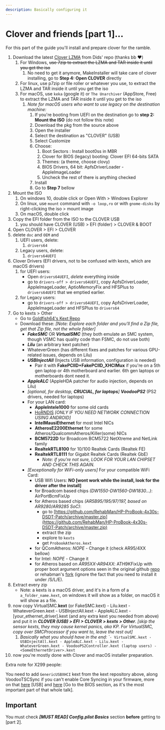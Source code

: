 ```yaml
---
description: Basically configuring it
---
```


# Clover and friends \[part 1\]...

For this part of the guide you'll install and prepare clover for the ramble.

1. Download the latest [Clover LZMA](https://github.com/Dids/clover-builder/releases/latest) from Dids' repo \(thanks bb ❤️\)
   1. For Windows, ~~use 7zip to extract the LZMA and TAR inside it until you get the iso~~
      1. No need to get it anymore, MakeInstaller will take care of clover installing, go to **Step 4: Open CLOVER** directly
   2. For linux, use p7zip or file roller or whatever you use, to extract the LZMA and TAR inside it until you get the iso
   3. For macOS, use `keka` \(google it\) or `The Unarchiver` \(AppStore, Free\) to extract the LZMA and TAR inside it until you get to the iso
      1. _Note for macOS users who want to use legacy on the destination machine:_
         1. If you're booting from UEFI on the destination go to **step 2: Mount the ISO** \(do not follow this note\)
         2. Download the pkg from the source above
         3. Open the installer
         4. Select the destination as "CLOVER" \(USB\)
         5. Select Customize
         6. Choose:
            1. Boot Sectors : Install boot0ss in MBR
            2. Clover for BIOS \(legacy\) booting: Clover EFI 64-bits SATA
            3. Themes: \(a theme, choose clovy\)
            4. BIOS Drivers, 64 bit: ApfsDriverLoader - AppleImageLoader
            5. Uncheck the rest of there is anything checked
         7. Install
         8. Go to **Step 7** bellow
2. Mount the ISO
   1. On windows 10, double click or Open With &gt; Windows Explorer
   2. On linux, use `mount` command with `-o loop,ro` or with `gnome-disks` by right-clicking the iso &gt; mount image 
   3. On macOS, double click
3. Copy the EFI folder from the ISO to the CLOVER USB
   1. you should have CLOVER \(USB\) &gt; EFI \(folder\) &gt; CLOVER & BOOT
4. Open CLOVER &gt; EFI &gt; CLOVER
5. delete `doc` and `OEM` and 
   1. UEFI users, delete:
      1. `drivers64`
   2. Legacy users, delete:
      1. `drivers64UEFI`
6. Clover Drivers \(EFI drivers, not to be confused with kexts, which are macOS drivers\)
   1. for UEFI users:
      * Open `drivers64UEFI`, _delete_ everything inside
      * go to `drivers-off > drivers64UEFI`, copy ApfsDriverLoader, AppleImageLoader,  AptioMemoryFix and HFSPlus to `drivers64UEFI` that we emptied earlier.
   2. for Legacy users:
      * go to `drivers-off > drivers64UEFI`, copy ApfsDriverLoader, AppleImageLoader and HFSPlus to `drivers64`
7. Go to kexts &gt; Other
   * Go to [Goldfish64's Kext Repo](https://1drv.ms/f/s!AiP7m5LaOED-m-J8-MLJGnOgAqnjGw)
   * Download these: _\[Note: Explore each folder and you'll find a Zip file, get that Zip file, not the whole folder\]_
     * _**FakeSMC**_ OR _**VirtualSMC**_ \(they both emulate an SMC system, though VSMC has quality code than FSMC, do not use both\)
     * _**Lilu**_ \(an arbitrary kext patcher\)
     * WhateverGreen \(has different fixes and patches for various GPU-related issues, depends on Lilu\)
     * _**USBInjectAll**_ \(Injects USB information, configuration is needed\)
       * Pair it with **FakePCIID+FakePCIID\_XHCIMux** if you're on a 5th gen laptop or 4th motherboard and earlier. 6th gen laptops or motherboards dont need it.
     * _**AppleALC**_ \(AppleHDA patcher for audio injection, depends on Lilu\)
     * _\[optional, for desktop, **CRUCIAL, for laptops**\]_ _**VoodooPS2**_ \(PS2 drivers, needed for laptops\)
     * For your LAN card:
       * **AppleIntele1000** for some old cards
       * [HoRNDIS](https://github.com/midi1996/JBOG/blob/master/Extra/HoRNDIS.kext.zip?raw=true) _\[ONLY IF YOU NEED NETWORK CONNECTION USING ANDROID\]_
       * **IntelMausiEthernet** for most Intel NICs
       * **AtherosE2200Ethernet** for some Atheros/QualcommAtheros/Killer\(some\) NICs
       * **BCM5722D** for Broadcom BCM5722 NetXtreme and NetLink family
       * **RealtekRTL8100** for 10/100 Realtek Cards \(Realtek FE\)
       * **RealtekRTL8111** for Gigabit Realtek Cards \(Realtek GbE\)
         * _Note: if you're not sure, LOOK FOR YOUR LAN CHIPSET AND CHECK THIS AGAIN._
     * _\[Exceptionally for WiFi-only users\]_ For your compatible WiFi Card:
       * USB Wifi Users: **NO \[wont work while the install, look for the driver after the install\]**
       * for Broadcom based chips _\(DW1550-DW1560-DW1830...\)_: AirPortBcmFixUp
       * for Atheros based chips _\(AR5B95/195/97/197, based on AR9280/AR9285 SoC\)_:
         * go to [https://github.com/RehabMan/HP-ProBook-4x30s-DSDT-Patch/archive/master.zip](https://github.com/RehabMan/HP-ProBook-4x30s-DSDT-Patch/archive/master.zip)
         * extract the zip
         * explore to `kexts`
         * get `ProbookAtheros.kext`
       * for QComAtheros: _NOPE_ - Change it \(check AR95/4XX bellow\)
       * for Intel: _NOPE_ - Change it
       * for Atheros based on _AR95XX-AR94XX_: ATH9KFixUp with proper boot argument options seen in the original github [repo](https://github.com/chunnann/ATH9KFixup) or rehabman's [fork](https://github.com/RehabMan/ATH9KFixup) \(ignore the fact that you need to install it under /S/L/E\).
8. Extract every zip
   * Note: a kexts is a macOS driver, and it's in a form of a `a_folder_name.kext`, on windows it will show as a folder, on macOS it will show as a file.
9. now copy VirtualSMC.**kext** \(or FakeSMC.kext\) - Lilu.kext - WhateverGreen.kext - USBInjectAll.kext - AppleALC.kext - \[your\_ethernet\_driver\].kext \(and any extra kext you needed from above\) and put it in _**CLOVER \(USB\) &gt; EFI &gt; CLOVER &gt; kexts &gt; Other**_. _\[skip the sensor kexts, they may cause kernel panics, aka KP. For VirtualSMC, copy over SMCProcessor if you want to, leave the rest out\]_
   1. _Basically what you should have in the end: \`_`- VirtualSMC.kext - USBInjectAll.kext - AppleALC.kext - Lilu.kext - WhateverGreen.kext - VoodooPS2Controller.kext (laptop users) - <SomeEthernetDriver>.kext`
10. now you're mostly done with Clover and macOS installer preparation.

Extra note for X299 people:

You need to add `GenericUSBXHCI` kext from the kext repository above, along VoodooTSCSync if you can't enable Core Syncing in your firmware, more on that [here](https://hackintosh.gitbook.io/-r-hackintosh-vanilla-desktop-guide/gathering-kexts#usb) \[USB\] and [here](https://www.tonymacx86.com/threads/how-to-build-your-own-imac-pro-successful-build-extended-guide.229353/) \[Go to the BIOS section, as it's the most important part of that whole talk\].

## Important

You must check _**\[MUST READ\] Config.plist Basics**_ section **before** getting to \[part 2\].

